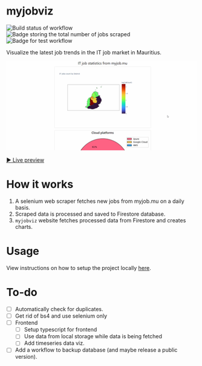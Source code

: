 # myjobviz  

![Build status of workflow](https://github.com/creme332/mauritius-tech-job-statistics/actions/workflows/scrape.yml/badge.svg) ![Badge storing the total number of jobs scraped](https://img.shields.io/badge/Total%20jobs%20scraped-2157-orange) ![Badge for test workflow](https://github.com/creme332/mauritius-tech-job-statistics/actions/workflows/test.yml/badge.svg)

Visualize the latest job trends in the IT job market in Mauritius. 

![GIF of visualised data](archive/website-v1.gif)

[▶ Live preview](https://creme332.github.io/mauritius-tech-job-statistics/dist/)

# How it works
1. A selenium web scraper fetches new jobs from myjob.mu on a daily basis.
2. Scraped data is processed and saved to Firestore database.
3. `myjobviz` website fetches processed data from Firestore and creates charts.
# Usage

View instructions on how to setup the project locally [here](docs/setup.md).

# To-do 
* [ ] Automatically check for duplicates.
* [ ] Get rid of bs4 and use selenium only
* [ ] Frontend
  + [ ] Setup typescript for frontend
  + [ ] Use data from local storage while data is being fetched
  + [ ] Add timeseries data viz.
* [ ] Add a workflow to backup database (and maybe release a public version).

